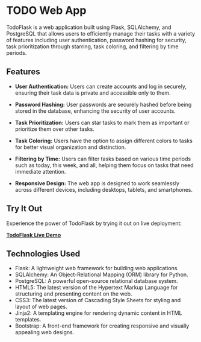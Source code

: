# TODO Web App

TodoFlask is a web application built using Flask, SQLAlchemy, and PostgreSQL that allows users to efficiently manage their tasks with a variety of features including user authentication, password hashing for security, task prioritization through starring, task coloring, and filtering by time periods.

## Features

- **User Authentication:** Users can create accounts and log in securely, ensuring their task data is private and accessible only to them.

- **Password Hashing:** User passwords are securely hashed before being stored in the database, enhancing the security of user accounts.

- **Task Prioritization:** Users can star tasks to mark them as important or prioritize them over other tasks.

- **Task Coloring:** Users have the option to assign different colors to tasks for better visual organization and distinction.

- **Filtering by Time:** Users can filter tasks based on various time periods such as today, this week, and all, helping them focus on tasks that need immediate attention.

- **Responsive Design:** The web app is designed to work seamlessly across different devices, including desktops, tablets, and smartphones.

## Try It Out

Experience the power of TodoFlask by trying it out on live deployment:

**[TodoFlask Live Demo](https://todo-list-zty0.onrender.com/home)**

## Technologies Used

- Flask: A lightweight web framework for building web applications.
- SQLAlchemy: An Object-Relational Mapping (ORM) library for Python.
- PostgreSQL: A powerful open-source relational database system.
- HTML5: The latest version of the Hypertext Markup Language for structuring and presenting content on the web.
- CSS3: The latest version of Cascading Style Sheets for styling and layout of web pages.
- Jinja2: A templating engine for rendering dynamic content in HTML templates.
- Bootstrap: A front-end framework for creating responsive and visually appealing web designs.
